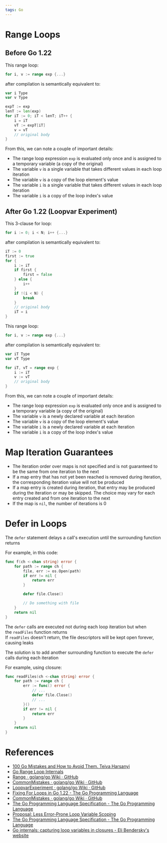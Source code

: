 ```yaml
---
tags: Go
---
```


# Range Loops

## Before Go 1.22

This range loop:

```go
for i, v := range exp {...}
```

after compilation is semantically equivalent to:

```go
var i Type
var v Type

expT := exp
lenT := len(exp)
for iT := 0; iT < lenT; iT++ {
	i = iT
	vT := expT[iT]
	v = vT
	// original body
}
```

From this, we can note a couple of important details:

- The range loop expression `exp` is evaluated only once and is assigned to a temporary variable (a copy of the original)
- The variable `v` is a single variable that takes different values in each loop iteration
- The variable `v` is a copy of the loop element's value
- The variable `i` is a single variable that takes different values in each loop iteration
- The variable `i` is a copy of the loop index's value

## After Go 1.22 (Loopvar Experiment)

This 3-clause for loop:

```go
for i := 0; i < N; i++ {...}
```

after compilation is semantically equivalent to:

```go
iT := 0
first := true
for {
	i := iT
	if first {
		first = false
	} else {
		i++
	}
	if !(i < N) {
		break
	}
	// original body
	iT = i
}
```

This range loop:

```go
for i, v := range exp {...}
```

after compilation is semantically equivalent to:

```go
var iT Type
var vT Type

for iT, vT = range exp {
	i := iT
	v := vT
	// original body
}
```

From this, we can note a couple of important details:

- The range loop expression `exp` is evaluated only once and is assigned to a temporary variable (a copy of the original)
- The variable `v` is a newly declared variable at each iteration
- The variable `v` is a copy of the loop element's value
- The variable `i` is a newly declared variable at each iteration
- The variable `i` is a copy of the loop index's value

# Map Iteration Guarantees

- The iteration order over maps is not specified and is not guaranteed to be the same from one iteration to the next
- If a map entry that has not yet been reached is removed during iteration, the corresponding iteration value will not be produced
- If a map entry is created during iteration, that entry may be produced during the iteration or may be skipped. The choice may vary for each entry created and from one iteration to the next
- If the map is `nil`, the number of iterations is 0

# Defer in Loops

The `defer` statement delays a call's execution until the surrounding function returns

For example, in this code:

```go
func f(ch <-chan string) error {
    for path := range ch {
        file, err := os.Open(path)
        if err != nil {
            return err
        }

        defer file.Close()

        // Do something with file
    }
    return nil
}
```

The `defer` calls are executed not during each loop iteration but when the `readFiles` function returns  
If `readFiles` doesn't return, the file descriptors will be kept open forever, causing leaks

The solution is to add another surrounding function to execute the `defer` calls during each iteration

For example, using closure:

```go
func readFiles(ch <-chan string) error {
    for path := range ch {
        err := func() error {
            // ...
            defer file.Close()
            // ...
        }()
        if err != nil {
	        return err
	    }
	}
	return nil
}
```

# References

 - [100 Go Mistakes and How to Avoid Them. Teiva Harsanyi](References.md#100%20Go%20Mistakes%20and%20How%20to%20Avoid%20Them.%20Teiva%20Harsanyi)
 - [Go Range Loop Internals](https://garbagecollected.org/2017/02/22/go-range-loop-internals/)
 - [Range · golang/go Wiki · GitHub](https://github.com/golang/go/wiki/Range)
 - [CommonMistakes · golang/go Wiki · GitHub](https://github.com/golang/go/wiki/CommonMistakes)
 - [LoopvarExperiment · golang/go Wiki · GitHub](https://github.com/golang/go/wiki/LoopvarExperiment)
 - [Fixing For Loops in Go 1.22 - The Go Programming Language](https://go.dev/blog/loopvar-preview)
 - [CommonMistakes · golang/go Wiki · GitHub](https://github.com/golang/go/wiki/CommonMistakes)
 - [The Go Programming Language Specification - The Go Programming Language](https://tip.golang.org/ref/spec#For_statements)
 - [Proposal: Less Error-Prone Loop Variable Scoping](https://go.googlesource.com/proposal/+/master/design/60078-loopvar.md)
 - [The Go Programming Language Specification - The Go Programming Language](https://tip.golang.org/ref/spec)
 - [Go internals: capturing loop variables in closures - Eli Bendersky's website](https://eli.thegreenplace.net/2019/go-internals-capturing-loop-variables-in-closures/)
